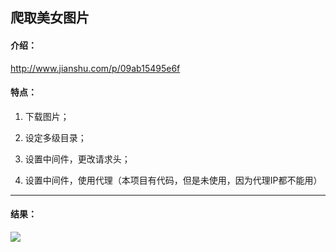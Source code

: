 ## 爬取美女图片

#### 介绍：
http://www.jianshu.com/p/09ab15495e6f

#### 特点：

1. 下载图片；

2. 设定多级目录；

3. 设置中间件，更改请求头；

4. 设置中间件，使用代理（本项目有代码，但是未使用，因为代理IP都不能用）

***
#### 结果：

![](http://upload-images.jianshu.io/upload_images/1689895-bcb5d654e7fadc0b.png?imageMogr2/auto-orient/strip%7CimageView2/2/w/1240)
